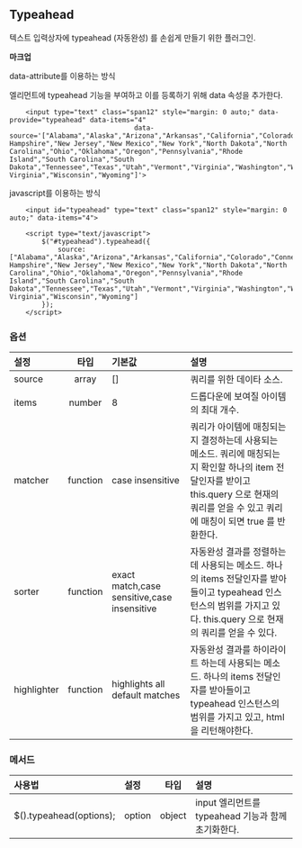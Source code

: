 <!--
layout: 'post'
section: 'Cornerstone Framework'
title: '자동완성'
outline: '텍스트 입력상자에 typeahead (자동완성) 를 손쉽게 만들기 위한 플러그인. data-attribute를 이용하는 방식. 엘리먼트에 typeahead 기능을 부여하고 이를 등록하기 위해 data 속성을 추가한다...'
date: '2012-11-16'
tagstr: 'widget'
order: '[4, 3, 14]'
thumbnail: '4.3.14.typeahead.png'
-->

## Typeahead
텍스트 입력상자에 typeahead (자동완성) 를 손쉽게 만들기 위한 플러그인.

__마크업__

data-attribute를 이용하는 방식

엘리먼트에 typeahead 기능을 부여하고 이를 등록하기 위해 data 속성을 추가한다.

``` cm
	<input type="text" class="span12" style="margin: 0 auto;" data-provide="typeahead" data-items="4"
    						   data-source='["Alabama","Alaska","Arizona","Arkansas","California","Colorado","Connecticut","Delaware","Florida","Georgia","Hawaii","Idaho","Illinois","Indiana","Iowa","Kansas","Kentucky","Louisiana","Maine","Maryland","Massachusetts","Michigan","Minnesota","Mississippi","Missouri","Montana","Nebraska","Nevada","New Hampshire","New Jersey","New Mexico","New York","North Dakota","North Carolina","Ohio","Oklahoma","Oregon","Pennsylvania","Rhode Island","South Carolina","South Dakota","Tennessee","Texas","Utah","Vermont","Virginia","Washington","West Virginia","Wisconsin","Wyoming"]'>
```

javascript를 이용하는 방식

``` cm
	<input id="typeahead" type="text" class="span12" style="margin: 0 auto;" data-items="4">

    <script type="text/javascript">
        $("#typeahead").typeahead({
            source: ["Alabama","Alaska","Arizona","Arkansas","California","Colorado","Connecticut","Delaware","Florida","Georgia","Hawaii","Idaho","Illinois","Indiana","Iowa","Kansas","Kentucky","Louisiana","Maine","Maryland","Massachusetts","Michigan","Minnesota","Mississippi","Missouri","Montana","Nebraska","Nevada","New Hampshire","New Jersey","New Mexico","New York","North Dakota","North Carolina","Ohio","Oklahoma","Oregon","Pennsylvania","Rhode Island","South Carolina","South Dakota","Tennessee","Texas","Utah","Vermont","Virginia","Washington","West Virginia","Wisconsin","Wyoming"]
        });
    </script>
```

### 옵션
설정 | 타입 | 기본값 | 설명
:-- | :-: | :-- | :--
source | array | [] | 쿼리를 위한 데이타 소스.
items | number | 8 | 드롭다운에 보여질 아이템의 최대 개수.
matcher | function | case insensitive | 쿼리가 아이템에 매칭되는지 결정하는데 사용되는 메소드. 쿼리에 매칭되는지 확인할 하나의 item 전달인자를 받이고 this.query 으로 현재의 쿼리를 얻을 수 있고 쿼리에 매칭이 되면 true 를 반환한다.
sorter | function | exact match,case sensitive,case insensitive | 자동완성 결과를 정렬하는데 사용되는 메소드. 하나의 items 전달인자를 받아들이고 typeahead 인스턴스의 범위를 가지고 있다. this.query 으로 현재의 쿼리를 얻을 수 있다.
highlighter | function | highlights all default matches | 자동완성 결과를 하이라이트 하는데 사용되는 메소드. 하나의 items 전달인자를 받아들이고 typeahead 인스턴스의 범위를 가지고 있고, html을 리턴해야한다.


### 메서드

사용법 | 설정 | 타입 | 설명
:-- | :-- | :-: | :--
$().typeahead(options); | option | object | input 엘리먼트를 typeahead 기능과 함께 초기화한다.